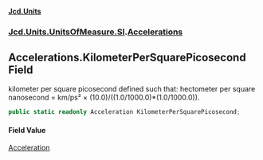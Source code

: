 #### [Jcd.Units](index 'index')
### [Jcd.Units.UnitsOfMeasure.SI](Jcd.Units.UnitsOfMeasure.SI 'Jcd.Units.UnitsOfMeasure.SI').[Accelerations](Accelerations 'Jcd.Units.UnitsOfMeasure.SI.Accelerations')

## Accelerations.KilometerPerSquarePicosecond Field

kilometer per square picosecond defined such that: hectometer per square nanosecond = km/ps² ×
(10.0)/((1.0/1000.0)*(1.0/1000.0)).

```csharp
public static readonly Acceleration KilometerPerSquarePicosecond;
```

#### Field Value
[Acceleration](Acceleration 'Jcd.Units.UnitTypes.Acceleration')
